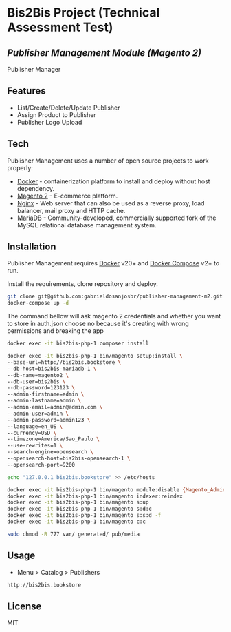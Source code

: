 # Bis2Bis Project (Technical Assessment Test)
## _Publisher Management Module (Magento 2)_

Publisher Manager

## Features

- List/Create/Delete/Update Publisher
- Assign Product to Publisher
- Publisher Logo Upload

## Tech

Publisher Management uses a number of open source projects to work properly:

- [Docker] - containerization platform to install and deploy without host dependency.
- [Magento 2] - E-commerce platform.
- [Nginx] - Web server that can also be used as a reverse proxy, load balancer, mail proxy and HTTP cache.
- [MariaDB] - Community-developed, commercially supported fork of the MySQL relational database management system.

## Installation

Publisher Management requires [Docker] v20+ and [Docker Compose] v2+ to run.

Install the requirements, clone repository and deploy.

```sh
git clone git@github.com:gabrieldosanjosbr/publisher-management-m2.git bis2bis && cd bis2bis
docker-compose up -d
```

The command bellow will ask magento 2 credentials and whether you want to store in auth.json
choose no because it's creating with wrong permissions and breaking the app
```sh
docker exec -it bis2bis-php-1 composer install
```

```sh
docker exec -it bis2bis-php-1 bin/magento setup:install \
--base-url=http://bis2bis.bookstore \
--db-host=bis2bis-mariadb-1 \
--db-name=magento2 \
--db-user=bis2bis \
--db-password=123123 \
--admin-firstname=admin \
--admin-lastname=admin \
--admin-email=admin@admin.com \
--admin-user=admin \
--admin-password=admin123 \
--language=en_US \
--currency=USD \
--timezone=America/Sao_Paulo \
--use-rewrites=1 \
--search-engine=opensearch \
--opensearch-host=bis2bis-opensearch-1 \
--opensearch-port=9200 

echo "127.0.0.1 bis2bis.bookstore" >> /etc/hosts

docker exec -it bis2bis-php-1 bin/magento module:disable {Magento_AdminAdobeImsTwoFactorAuth,Magento_TwoFactorAuth}
docker exec -it bis2bis-php-1 bin/magento indexer:reindex
docker exec -it bis2bis-php-1 bin/magento s:up
docker exec -it bis2bis-php-1 bin/magento s:d:c
docker exec -it bis2bis-php-1 bin/magento s:s:d -f
docker exec -it bis2bis-php-1 bin/magento c:c

sudo chmod -R 777 var/ generated/ pub/media
```

## Usage

- Menu > Catalog > Publishers

```sh
http://bis2bis.bookstore
```


## License

MIT

[Docker]: <https://www.docker.com/>
[Magento 2]: <https://devdocs.magento.com/>
[Nginx]: <https://www.nginx.com/>
[MariaDB]: <https://mariadb.org/>
[Docker Compose]: <https://docs.docker.com/compose/>
